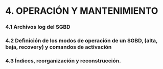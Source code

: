 # 4. OPERACIÓN Y MANTENIMIENTO

### 4.1 Archivos log del SGBD

### 4.2 Definición de los modos de operación de un SGBD, (alta, baja, recovery) y comandos de activación

### 4.3 Índices, reorganización y reconstrucción.